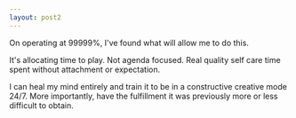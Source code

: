 ```yaml
---
layout: post2
---
```


On operating at 99999%, I've found what will allow me to do this.


It's allocating time to play. Not agenda focused. Real quality self care time spent without attachment or expectation.

I can heal my mind entirely and train it to be in a constructive creative mode 24/7. More importantly, have the fulfillment it was previously more or less difficult to obtain.
